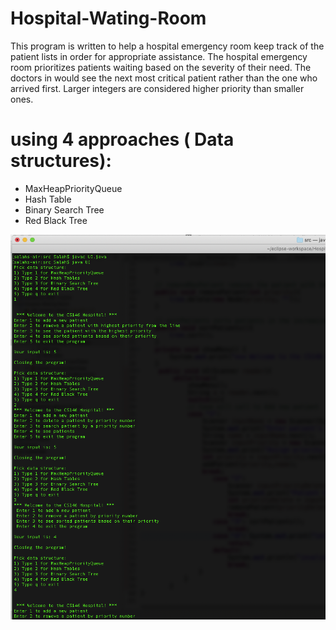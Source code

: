 # Hospital-Wating-Room
This program is written to help a hospital emergency room keep track of the patient lists in order for appropriate assistance.
The hospital emergency room prioritizes patients waiting based on the severity of their need. 
The doctors in would see the next most critical patient rather than the one who arrived first.
Larger integers are considered higher priority than smaller ones.

# using 4 approaches ( Data structures):
* MaxHeapPriorityQueue
* Hash Table
* Binary Search Tree
* Red Black Tree


![](terminal.png)

